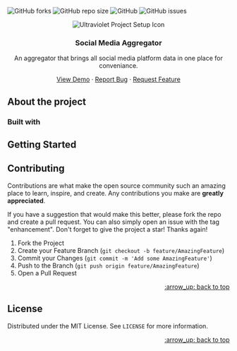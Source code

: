 ![GitHub forks](https://img.shields.io/github/forks/Carlos-860/Social-Media-Aggregator?style=social)
![GitHub repo size](https://img.shields.io/github/repo-size/Carlos-860/Social-Media-Aggregator)
![GitHub](https://img.shields.io/github/license/Carlos-860/Social-Media-Aggregator)
![GitHub issues](https://img.shields.io/github/issues/Carlos-860/Social-Media-Aggregator)

<div align="center">
    <img alt="Ultraviolet Project Setup Icon" src="https://img.icons8.com/ultraviolet/40/000000/project-setup.png"/>
    <h3>Social Media Aggregator</h3>
    <p>An aggregator that brings all social media platform data in one place for conveniance.</p>
    <a href="#">View Demo</a> &#183; <a href="#">Report Bug</a> &#183; <a href="#">Request Feature</a>
</div>

## About the project

### Built with

## Getting Started

<!-- CONTRIBUTING -->

## Contributing

Contributions are what make the open source community such an amazing place to learn, inspire, and create. Any contributions you make are **greatly appreciated**.

If you have a suggestion that would make this better, please fork the repo and create a pull request. You can also simply open an issue with the tag "enhancement".
Don't forget to give the project a star! Thanks again!

1. Fork the Project
2. Create your Feature Branch (`git checkout -b feature/AmazingFeature`)
3. Commit your Changes (`git commit -m 'Add some AmazingFeature'`)
4. Push to the Branch (`git push origin feature/AmazingFeature`)
5. Open a Pull Request

<p align="right"><a href="#top">:arrow_up: back to top</a></p>

<!-- LICENSE -->

## License

Distributed under the MIT License. See `LICENSE` for more information.

<p align="right"><a href="#top">:arrow_up: back to top</a></p>
